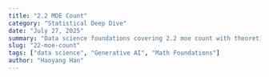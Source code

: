 ```yaml
---
title: "2.2 MOE Count"
category: "Statistical Deep Dive"
date: "July 27, 2025"
summary: "Data science foundations covering 2.2 moe count with theoretical insights and practical applications."
slug: "22-moe-count"
tags: ["data science", "Generative AI", "Math Foundations"]
author: "Haoyang Han"
---
```


